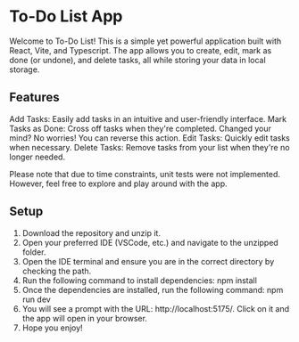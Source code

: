 # To-Do List App

Welcome to To-Do List! This is a simple yet powerful application built with React, Vite, and Typescript. The app allows you to create, edit, mark as done (or undone), and delete tasks, all while storing your data in local storage.

## Features

Add Tasks: Easily add tasks in an intuitive and user-friendly interface.
Mark Tasks as Done: Cross off tasks when they're completed. Changed your mind? No worries! You can reverse this action.
Edit Tasks: Quickly edit tasks when necessary.
Delete Tasks: Remove tasks from your list when they're no longer needed.

Please note that due to time constraints, unit tests were not implemented. However, feel free to explore and play around with the app.

## Setup

1. Download the repository and unzip it.
2. Open your preferred IDE (VSCode, etc.) and navigate to the unzipped folder.
3. Open the IDE terminal and ensure you are in the correct directory by checking the path.
4. Run the following command to install dependencies: npm install
5. Once the dependencies are installed, run the following command: npm run dev
6. You will see a prompt with the URL: http://localhost:5175/. Click on it and the app will open in your browser.
7. Hope you enjoy!


